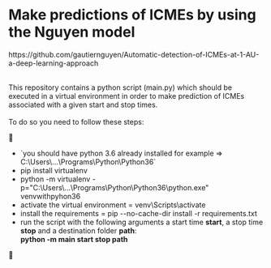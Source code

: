 <h1>Make predictions of ICMEs by using the Nguyen model</h1>
https://github.com/gautiernguyen/Automatic-detection-of-ICMEs-at-1-AU-a-deep-learning-approach</h1>
<br>
<br>
<p>This repository contains a python script (main.py) which should be executed in 
a virtual environment in order to make prediction of ICMEs associated with a given start and stop times.
<br>
<br>
To do so you need to follow these steps:</p>
👏
<ul>
    <li>`you should have python 3.6 already installed for example => C:\Users\...\Programs\Python\Python36`</li>
    <li>pip install virtualenv</li>
    <li>python -m virtualenv -p="C:\Users\...\Programs\Python\Python36\python.exe" venvwithpyhon36
    </li>
    <li>activate the virtual environment = venv\Scripts\activate</li>
    <li>install the requirements = pip --no-cache-dir install -r requirements.txt</li>
    <li>run the script with the following arguments a start time <strong>start</strong>, a stop time <strong>stop</strong> and a destination folder <strong>path</strong>: <br>
    <strong> python -m main start stop path</strong>
    </li>
</ul>
 👏
